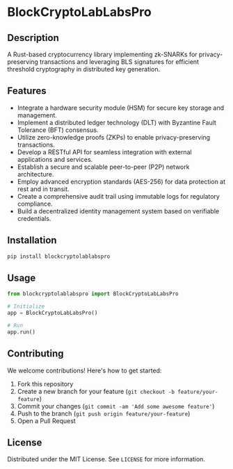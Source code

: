 # BlockCryptoLabLabsPro

## Description

A Rust-based cryptocurrency library implementing zk-SNARKs for privacy-preserving transactions and leveraging BLS signatures for efficient threshold cryptography in distributed key generation.

## Features

- Integrate a hardware security module (HSM) for secure key storage and management.
- Implement a distributed ledger technology (DLT) with Byzantine Fault Tolerance (BFT) consensus.
- Utilize zero-knowledge proofs (ZKPs) to enable privacy-preserving transactions.
- Develop a RESTful API for seamless integration with external applications and services.
- Establish a secure and scalable peer-to-peer (P2P) network architecture.
- Employ advanced encryption standards (AES-256) for data protection at rest and in transit.
- Create a comprehensive audit trail using immutable logs for regulatory compliance.
- Build a decentralized identity management system based on verifiable credentials.
## Installation

```bash
pip install blockcryptolablabspro
```

## Usage

```python
from blockcryptolablabspro import BlockCryptoLabLabsPro

# Initialize
app = BlockCryptoLabLabsPro()

# Run
app.run()
```

## Contributing

We welcome contributions! Here's how to get started:

1. Fork this repository
2. Create a new branch for your feature (`git checkout -b feature/your-feature`)
3. Commit your changes (`git commit -am 'Add some awesome feature'`)
4. Push to the branch (`git push origin feature/your-feature`)
5. Open a Pull Request

## License

Distributed under the MIT License. See `LICENSE` for more information.
